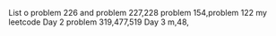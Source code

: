 List o
problem 226 and problem 227,228
problem 154,problem 122
my leetcode
Day 2
problem 319,477,519
Day 3 m,48,
 
